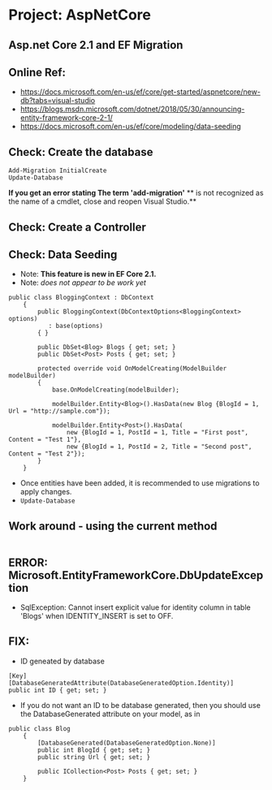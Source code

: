 # Project: AspNetCore
## Asp.net Core 2.1 and EF Migration
## Online Ref: 
* https://docs.microsoft.com/en-us/ef/core/get-started/aspnetcore/new-db?tabs=visual-studio
* https://blogs.msdn.microsoft.com/dotnet/2018/05/30/announcing-entity-framework-core-2-1/
* https://docs.microsoft.com/en-us/ef/core/modeling/data-seeding

## Check: Create the database
```
Add-Migration InitialCreate
Update-Database 
```
**If you get an error stating The term 'add-migration'** 
** is not recognized as the name of a cmdlet, close and reopen Visual Studio.**

## Check: Create a Controller

## Check: Data Seeding
* Note: **This feature is new in EF Core 2.1.**
* Note: *does not appear to be work yet*
```
public class BloggingContext : DbContext
    {
        public BloggingContext(DbContextOptions<BloggingContext> options)
           : base(options)
        { }

        public DbSet<Blog> Blogs { get; set; }
        public DbSet<Post> Posts { get; set; }

        protected override void OnModelCreating(ModelBuilder modelBuilder)
        {
            base.OnModelCreating(modelBuilder);

			modelBuilder.Entity<Blog>().HasData(new Blog {BlogId = 1, Url = "http://sample.com"});

			modelBuilder.Entity<Post>().HasData(
				new {BlogId = 1, PostId = 1, Title = "First post", Content = "Test 1"},
				new {BlogId = 1, PostId = 2, Title = "Second post", Content = "Test 2"});
        }
    }
```
* Once entities have been added, it is recommended to use migrations to apply changes.
* ``` Update-Database ```
## Work around - using the current method
```

```
## ERROR: Microsoft.EntityFrameworkCore.DbUpdateException
* SqlException: Cannot insert explicit value for identity column in table 'Blogs' when IDENTITY_INSERT is set to OFF.
## FIX:
* ID geneated by database
``` (was)
[Key]
[DatabaseGeneratedAttribute(DatabaseGeneratedOption.Identity)]
public int ID { get; set; }
```
* If you do not want an ID to be database generated, then you should use the DatabaseGenerated attribute on your model, as in
``` (is)
public class Blog
    {
        [DatabaseGenerated(DatabaseGeneratedOption.None)]
        public int BlogId { get; set; }
        public string Url { get; set; }

        public ICollection<Post> Posts { get; set; }
    }
```